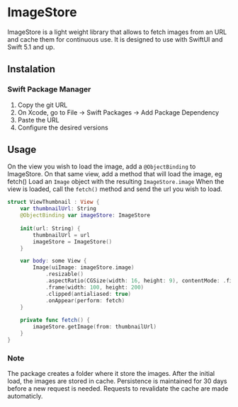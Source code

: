 # ImageStore

ImageStore is a light weight library that allows to fetch images from an URL and cache them for continuous use.
It is designed to use with SwiftUI and Swift 5.1 and up.

## Instalation
### Swift Package Manager
1. Copy the git URL 
2. On Xcode, go to File -> Swift Packages -> Add Package Dependency
3. Paste the URL
4. Configure the desired versions

## Usage
On the view you wish to load the image, add a `@ObjectBinding` to ImageStore.
On that same view, add a method that will load the image, eg fetch()
Load an `Image` object with the resulting `ImageStore.image`
When the view is loaded, call the `fetch()` method and send the url you wish to load.

```swift
struct ViewThumbnail : View {
    var thumbnailUrl: String
    @ObjectBinding var imageStore: ImageStore
    
    init(url: String) {
        thumbnailUrl = url
        imageStore = ImageStore()
    }

    var body: some View {        
        Image(uiImage: imageStore.image)
            .resizable()
            .aspectRatio(CGSize(width: 16, height: 9), contentMode: .fit)
            .frame(width: 100, height: 200)
            .clipped(antialiased: true)
            .onAppear(perform: fetch)
    }
    
    private func fetch() {
        imageStore.getImage(from: thumbnailUrl)
    }
}
```


### Note
The package creates a folder where it store the images. After the initial load, the images are stored in cache.
Persistence is maintained for 30 days before a new request is needed.
Requests to revalidate the cache are made automaticly.
